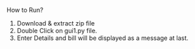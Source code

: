 How to Run?

1. Download & extract zip file
2. Double Click on gui1.py file.
3. Enter Details and bill will be displayed as a message at last.
